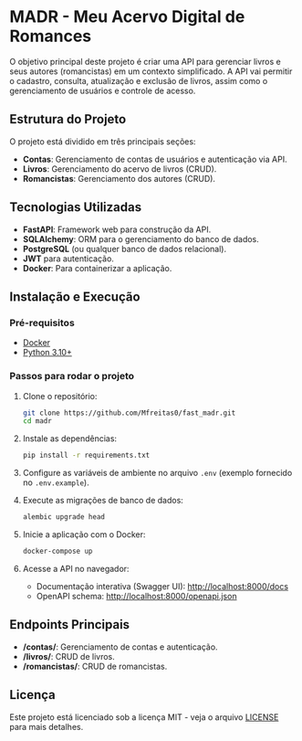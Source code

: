 # MADR - Meu Acervo Digital de Romances

O objetivo principal deste projeto é criar uma API para gerenciar livros e seus autores (romancistas) em um contexto simplificado. A API vai permitir o cadastro, consulta, atualização e exclusão de livros, assim como o gerenciamento de usuários e controle de acesso.

## Estrutura do Projeto

O projeto está dividido em três principais seções:

- **Contas**: Gerenciamento de contas de usuários e autenticação via API.
- **Livros**: Gerenciamento do acervo de livros (CRUD).
- **Romancistas**: Gerenciamento dos autores (CRUD).

## Tecnologias Utilizadas

- **FastAPI**: Framework web para construção da API.
- **SQLAlchemy**: ORM para o gerenciamento do banco de dados.
- **PostgreSQL** (ou qualquer banco de dados relacional).
- **JWT** para autenticação.
- **Docker**: Para containerizar a aplicação.

## Instalação e Execução

### Pré-requisitos

- [Docker](https://www.docker.com/get-started)
- [Python 3.10+](https://www.python.org/downloads/)

### Passos para rodar o projeto

1. Clone o repositório:

    ```bash
    git clone https://github.com/Mfreitas0/fast_madr.git
    cd madr
    ```

2. Instale as dependências:

    ```bash
    pip install -r requirements.txt
    ```

3. Configure as variáveis de ambiente no arquivo `.env` (exemplo fornecido no `.env.example`).

4. Execute as migrações de banco de dados:

    ```bash
    alembic upgrade head
    ```

5. Inicie a aplicação com o Docker:

    ```bash
    docker-compose up
    ```

6. Acesse a API no navegador:

   - Documentação interativa (Swagger UI): [http://localhost:8000/docs](http://localhost:8000/docs)
   - OpenAPI schema: [http://localhost:8000/openapi.json](http://localhost:8000/openapi.json)

## Endpoints Principais

- **/contas/**: Gerenciamento de contas e autenticação.
- **/livros/**: CRUD de livros.
- **/romancistas/**: CRUD de romancistas.


## Licença

Este projeto está licenciado sob a licença MIT - veja o arquivo [LICENSE](LICENSE) para mais detalhes.

